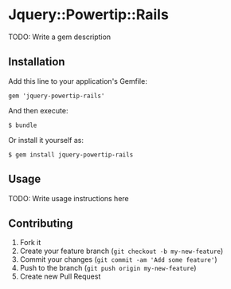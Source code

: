 # Jquery::Powertip::Rails

TODO: Write a gem description

## Installation

Add this line to your application's Gemfile:

    gem 'jquery-powertip-rails'

And then execute:

    $ bundle

Or install it yourself as:

    $ gem install jquery-powertip-rails

## Usage

TODO: Write usage instructions here

## Contributing

1. Fork it
2. Create your feature branch (`git checkout -b my-new-feature`)
3. Commit your changes (`git commit -am 'Add some feature'`)
4. Push to the branch (`git push origin my-new-feature`)
5. Create new Pull Request
